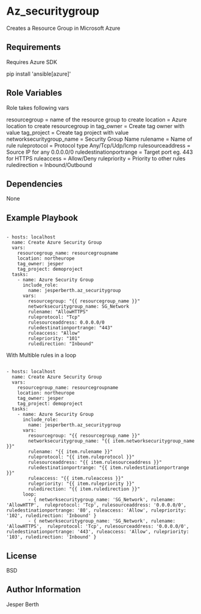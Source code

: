 Az_securitygroup
=========

Creates a Resource Group in Microsoft Azure

Requirements
------------

Requires Azure SDK 

pip install 'ansible[azure]'

Role Variables
--------------

Role takes following vars

resourcegroup = name of the resource group to create
location = Azure location to create resourcegroup in
tag_owner = Create tag owner with value
tag_project = Create tag project with value
networksecuritygroup_name = Security Group Name
rulename = Name of rule
ruleprotocol = Protocol type Any/Tcp/Udp/Icmp
rulesourceaddress = Source IP for any 0.0.0.0/0
ruledestinationportrange = Target port eg. 443 for HTTPS
ruleaccess = Allow/Deny
rulepriority = Priority to other rules
ruledirection = Inbound/Outbound

Dependencies
------------

None

Example Playbook
----------------

```ansible

- hosts: localhost
  name: Create Azure Security Group
  vars:
    resourcegroup_name: resourcegroupname
    location: northeurope
    tag_owner: jesper
    tag_project: demoproject
  tasks:
    - name: Azure Security Group
      include_role:
        name: jesperberth.az_securitygroup
      vars:
        resourcegroup: "{{ resourcegroup_name }}"
        networksecuritygroup_name: SG_Network
        rulename: "AllowHTTPS"
        ruleprotocol: "Tcp"
        rulesourceaddress: 0.0.0.0/0
        ruledestinationportrange: "443"
        ruleaccess: "Allow"
        rulepriority: "101"
        ruledirection: "Inbound"
```
With Multible rules in a loop

```ansible

- hosts: localhost
  name: Create Azure Security Group
  vars:
    resourcegroup_name: resourcegroupname
    location: northeurope
    tag_owner: jesper
    tag_project: demoproject
  tasks:
    - name: Azure Security Group
      include_role:
        name: jesperberth.az_securitygroup
      vars:
        resourcegroup: "{{ resourcegroup_name }}"
        networksecuritygroup_name: "{{ item.networksecuritygroup_name }}"
        rulename: "{{ item.rulename }}"
        ruleprotocol: "{{ item.ruleprotocol }}"
        rulesourceaddress: "{{ item.rulesourceaddress }}"
        ruledestinationportrange: "{{ item.ruledestinationportrange }}"
        ruleaccess: "{{ item.ruleaccess }}"
        rulepriority: "{{ item.rulepriority }}"
        ruledirection: "{{ item.ruledirection }}"
      loop:
        - { networksecuritygroup_name: 'SG_Network', rulename: 'AllowHTTP',  ruleprotocol: 'Tcp', rulesourceaddress: '0.0.0.0/0', ruledestinationportrange: '80', ruleaccess: 'Allow', rulepriority: '102', ruledirection: 'Inbound' }
        - { networksecuritygroup_name: 'SG_Network', rulename: 'AllowHTTPS',  ruleprotocol: 'Tcp', rulesourceaddress: '0.0.0.0/0', ruledestinationportrange: '443', ruleaccess: 'Allow', rulepriority: '103', ruledirection: 'Inbound' }

```

License
-------

BSD

Author Information
------------------

Jesper Berth